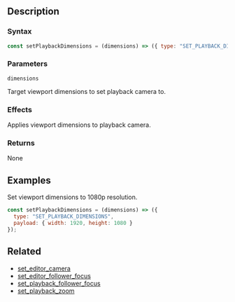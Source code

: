 ## Description

### Syntax

```javascript
const setPlaybackDimensions = (dimensions) => ({ type: "SET_PLAYBACK_DIMENSIONS", payload: dimensions });
```

### Parameters

`dimensions`

Target viewport dimensions to set playback camera to.

### Effects

Applies viewport dimensions to playback camera.

### Returns

None

## Examples

Set viewport dimensions to 1080p resolution.

```javascript
const setPlaybackDimensions = (dimensions) => ({
  type: "SET_PLAYBACK_DIMENSIONS",
  payload: { width: 1920, height: 1080 }
});
```

## Related

- [set_editor_camera](./set_editor_camera.md)
- [set_editor_follower_focus](./set_editor_follower_focus.md)
- [set_playback_follower_focus](./set_playback_follower_focus.md)
- [set_playback_zoom](./set_playback_zoom.md)

